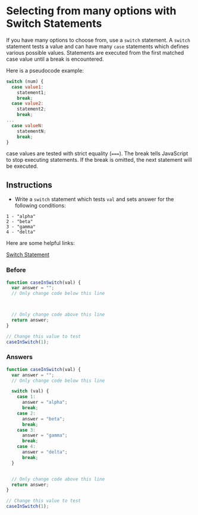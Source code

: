 # Selecting from many options with Switch Statements

If you have many options to choose from, use a `switch` statement.
A `switch` statement tests a value and can have many `case` statements
which defines various possible values. Statements are executed from
the first matched case value until a break is encountered.

Here is a pseudocode example:

```javascript
switch (num) {
  case value1:
    statement1;
    break;
  case value2:
    statement2;
    break;
...
  case valueN:
    statementN;
    break;
}
```

case values are tested with strict equality (`===`). The break
tells JavaScript to stop executing statements. If the
break is omitted, the next statement will be executed.

## Instructions
 - Write a `switch` statement which tests `val` and sets answer for
 the following conditions:
 ```
1 - "alpha"
2 - "beta"
3 - "gamma"
4 - "delta"
```

Here are some helpful links:

[Switch Statement](https://developer.mozilla.org/en-US/docs/Web/JavaScript/Reference/Statements/switch)

### Before

```javascript
function caseInSwitch(val) {
  var answer = "";
  // Only change code below this line



  // Only change code above this line
  return answer;
}

// Change this value to test
caseInSwitch(1);
```

### Answers

```javascript
function caseInSwitch(val) {
  var answer = "";
  // Only change code below this line

  switch (val) {
    case 1:
      answer = "alpha";
      break;
    case 2:
      answer = "beta";
      break;
    case 3:
      answer = "gamma";
      break;
    case 4:
      answer = "delta";
      break;
  }


  // Only change code above this line
  return answer;
}

// Change this value to test
caseInSwitch(1);
```